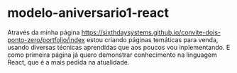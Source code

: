 # modelo-aniversario1-react
Através da minha página https://sixthdaysystems.github.io/convite-dois-ponto-zero/portfolio/index estou criando páginas temáticas para venda, usando diversas técnicas aprendidas que aos poucos vou inplementando. E como primeira página já quero demonstrar conhecimento na linguagem React, que é a mais pedida na atualidade.
